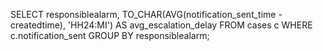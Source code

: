 SELECT
    responsiblealarm,
    TO_CHAR(AVG(notification_sent_time - createdtime), 'HH24:MI') AS avg_escalation_delay
FROM cases c
WHERE c.notification_sent
GROUP BY responsiblealarm;